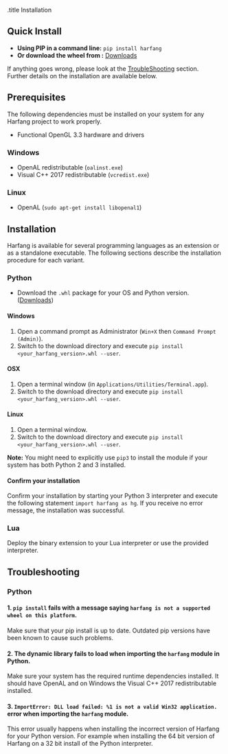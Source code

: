 .title Installation

## Quick Install

* **Using PIP in a command line:** `pip install harfang`
* **Or download the wheel from :** [Downloads](https://www.harfang3d.com/downloads)

If anything goes wrong, please look at the [TroubleShooting](#TroubleShooting) section.<br/>
Further details on the installation are available below.

## Prerequisites

The following dependencies must be installed on your system for any Harfang project to work properly.

* Functional OpenGL 3.3 hardware and drivers

### Windows

* OpenAL redistributable (`oalinst.exe`)
* Visual C++ 2017 redistributable (`vcredist.exe`)

### Linux

* OpenAL (`sudo apt-get install libopenal1`)

## Installation

Harfang is available for several programming languages as an extension or as a standalone executable. The following sections describe the installation procedure for each variant.

### Python

* Download the `.whl` package for your OS and Python version. ([Downloads](https://www.harfang3d.com/downloads))

#### Windows

1. Open a command prompt as Administrator (`Win+X` then `Command Prompt (Admin)`).
1. Switch to the download directory and execute `pip install <your_harfang_version>.whl --user`.

#### OSX

1. Open a terminal window (in `Applications/Utilities/Terminal.app`).
1. Switch to the download directory and execute `pip install <your_harfang_version>.whl --user`.

#### Linux

1. Open a terminal window.
1. Switch to the download directory and execute `pip install <your_harfang_version>.whl --user`.

**Note:** You might need to explicitly use `pip3` to install the module if your system has both Python 2 and 3 installed.

#### Confirm your installation ####

Confirm your installation by starting your Python 3 interpreter and execute the following statement `import harfang as hg`. If you receive no error message, the installation was successful.

### Lua

Deploy the binary extension to your Lua interpreter or use the provided interpreter.

## <a name="Troubleshooting"></a>Troubleshooting

### Python

#### 1. `pip install` fails with a message saying `harfang is not a supported wheel on this platform`.

Make sure that your pip install is up to date. Outdated pip versions have been known to cause such problems.

#### 2. The dynamic library fails to load when importing the `harfang` module in Python.

Make sure your system has the required runtime dependencies installed. It should have OpenAL and on Windows the Visual C++ 2017 redistributable installed.

#### 3. `ImportError: DLL load failed: %1 is not a valid Win32 application.` error when importing the `harfang` module.

This error usually happens when installing the incorrect version of Harfang for your Python version. For example when installing the 64 bit version of Harfang on a 32 bit install of the Python interpreter.
